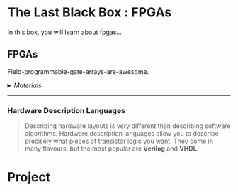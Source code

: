 # The Last Black Box : FPGAs
In this box, you will learn about fpgas...

## FPGAs
Field-programmable-gate-arrays-are-awesome.

<details><summary><i>Materials</i></summary><p>

Name|Depth|Description| # |Package|Data|Link|
:-------|:---:|:----------|:-----:|:-:|:--:|:--:|
NB3 Hindbrain|10|ICE40UP5K dev board with ADC/DAC|1|Circuit Boards|[-D-](/boxes/fpgas/NB3_hindbrain)|[-L-](VK)
Cable (MicroUSB-1m)|10|Micro-USB to Type-A cable (1 m)|1|Cables (001)|[-D-](/boxes/fpgas/)|[-L-](https://www.amazon.co.uk/gp/product/B07GBCKX49)

</p></details><hr>

### Hardware Description Languages
> Describing hardware layouts is very different than describing software algorithms. Hardware description languages allow you to describe precisely what pieces of transistor logic you want. They come in many flavours, but the most popular are **Verilog** and **VHDL**.


# Project
